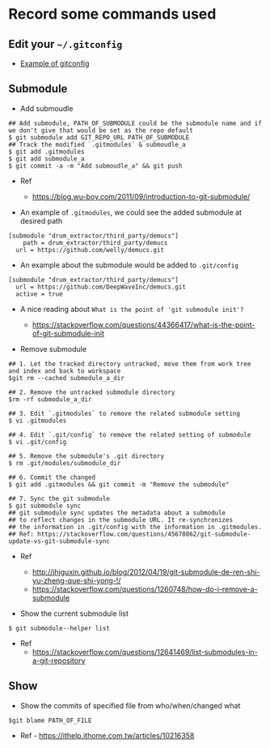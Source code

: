 #  Record some commands used

## Edit your `~/.gitconfig`

- [Example of gitconfig](./gitconfig)


## Submodule 
- Add submoudle
```
## Add submodule, PATH_OF_SUBMODULE could be the submodule name and if we don't give that would be set as the repo default
$ git submodule add GIT_REPO_URL PATH_OF_SUBMODULE
## Track the modified `.gitmodules` & submoudle_a
$ git add .gitmodules 
$ git add submodule_a 
$ git commit -a -m "Add submoudle_a" && git push
```
  - Ref
    - https://blog.wu-boy.com/2011/09/introduction-to-git-submodule/ 

  - An example of `.gitmodules`, we could see the added submodule at desired path 
  ```
  [submodule "drum_extractor/third_party/demucs"]
	  path = drum_extractor/third_party/demucs
  	url = https://github.com/welly/demucs.git
  ```
  - An example about the submodule would be added to `.git/config` 
  ```
  [submodule "drum_extractor/third_party/demucs"]
	url = https://github.com/DeepWaveInc/demucs.git
	active = true
  ```
  - A nice reading about `What is the point of 'git submodule init'?`
    - https://stackoverflow.com/questions/44366417/what-is-the-point-of-git-submodule-init   

- Remove submodule
```
## 1. Let the tracked directory untracked, move them from work tree and index and back to workspace
$git rm --cached submodule_a_dir 

## 2. Remove the untracked submodule directory 
$rm -rf submodule_a_dir

## 3. Edit `.gitmodules` to remove the related submodule setting 
$ vi .gitmodules

## 4. Edit `.git/config` to remove the related setting of submodule
$ vi .git/config 

## 5. Remove the submodule's .git directory
$ rm .git/modules/submodule_dir

## 6. Commit the changed 
$ git add .gitmodules && git commit -m "Remove the submodule"

## 7. Sync the git submodule 
$ git submodule sync 
## git submodule sync updates the metadata about a submodule
## to reflect changes in the submodule URL. It re-synchronizes 
## the information in .git/config with the information in .gitmodules.
## Ref: https://stackoverflow.com/questions/45678862/git-submodule-update-vs-git-submodule-sync 
```

  - Ref
    - http://jhjguxin.github.io/blog/2012/04/19/git-submodule-de-ren-shi-yu-zheng-que-shi-yong-!/  
    - https://stackoverflow.com/questions/1260748/how-do-i-remove-a-submodule

- Show the current submodule list 
```
$ git submodule--helper list 
```
  - Ref
    -  https://stackoverflow.com/questions/12641469/list-submodules-in-a-git-repository
 
## Show 

- Show the commits of specified file from who/when/changed what 
```
$git blame PATH_OF_FILE
``` 
   - Ref
   	- https://ithelp.ithome.com.tw/articles/10216358 
